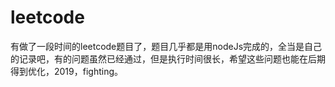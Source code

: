 # leetcode
有做了一段时间的leetcode题目了，题目几乎都是用nodeJs完成的，全当是自己的记录吧，有的问题虽然已经通过，但是执行时间很长，希望这些问题也能在后期得到优化，2019，fighting。
